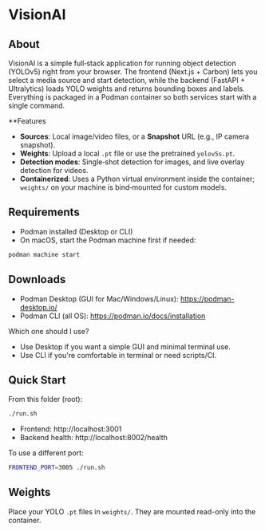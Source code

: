 # VisionAI

## About
VisionAI is a simple full‑stack application for running object detection (YOLOv5) right from your browser. The frontend (Next.js + Carbon) lets you select a media source and start detection, while the backend (FastAPI + Ultralytics) loads YOLO weights and returns bounding boxes and labels. Everything is packaged in a Podman container so both services start with a single command.

**Features
- **Sources**: Local image/video files, or a **Snapshot** URL (e.g., IP camera snapshot).
- **Weights**: Upload a local `.pt` file or use the pretrained `yolov5s.pt`.
- **Detection modes**: Single‑shot detection for images, and live overlay detection for videos.
- **Containerized**: Uses a Python virtual environment inside the container; `weights/` on your machine is bind‑mounted for custom models.

## Requirements
- Podman installed (Desktop or CLI)
- On macOS, start the Podman machine first if needed:

```bash
podman machine start
```

## Downloads
- Podman Desktop (GUI for Mac/Windows/Linux): https://podman-desktop.io/
- Podman CLI (all OS): https://podman.io/docs/installation

Which one should I use?
- Use Desktop if you want a simple GUI and minimal terminal use.
- Use CLI if you're comfortable in terminal or need scripts/CI.

## Quick Start
From this folder (root):

```bash
./run.sh
```

- Frontend: http://localhost:3001
- Backend health: http://localhost:8002/health

To use a different port:
```bash
FRONTEND_PORT=3005 ./run.sh
```

## Weights
Place your YOLO `.pt` files in `weights/`. They are mounted read-only into the container.